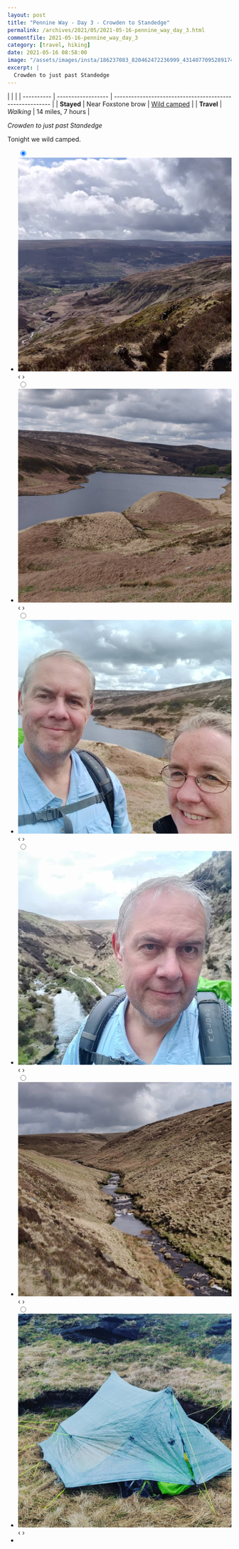 ```yaml
---
layout: post
title: "Pennine Way - Day 3 - Crowden to Standedge"
permalink: /archives/2021/05/2021-05-16-pennine_way_day_3.html
commentfile: 2021-05-16-pennine_way_day_3
category: [travel, hiking]
date: 2021-05-16 08:58:00
image: "/assets/images/insta/186237083_820462472236999_431407709528917428_n_17902811605844859.jpg"
excerpt: |
  Crowden to just past Standedge
---
```


|            |                    |
| ---------- | ------------------ | -------------------------------------------------------- |
| **Stayed** | Near Foxstone brow | [Wild camped](https://maps.app.goo.gl/UnPsnBB9KCfDi7nSA) |
| **Travel** | _Walking_          | 14 miles, 7 hours                                        |

_Crowden to just past Standedge_

Tonight we wild camped.

<ul class="slides">
    <input type="radio" name="radio-btn" id="img-1" checked="checked" />
    <li class="slide-container">
        <div class="slide">
          <a href="/assets/images/insta/185945778_141216038028696_160019210713837333_n_17919406837656014.jpg"><img src="/assets/images/insta/185945778_141216038028696_160019210713837333_n_17919406837656014.jpg" /></a>
        </div>			
    	<div class="nav">
      	     <label for="img-6" class="prev">&#x2039;</label>
      	     <label for="img-2" class="next">&#x203a;</label>
    	 </div>
    </li>    <input type="radio" name="radio-btn" id="img-2"  />
    <li class="slide-container">
        <div class="slide">
          <a href="/assets/images/insta/186348319_805054277045767_8223727298298057616_n_18227400424041388.jpg"><img src="/assets/images/insta/186348319_805054277045767_8223727298298057616_n_18227400424041388.jpg" /></a>
        </div>			
    	<div class="nav">
      	     <label for="img-1" class="prev">&#x2039;</label>
      	     <label for="img-3" class="next">&#x203a;</label>
    	 </div>
    </li>    <input type="radio" name="radio-btn" id="img-3"  />
    <li class="slide-container">
        <div class="slide">
          <a href="/assets/images/insta/186961095_333412138168266_1823099167174955968_n_17875631027377728.jpg"><img src="/assets/images/insta/186961095_333412138168266_1823099167174955968_n_17875631027377728.jpg" /></a>
        </div>			
    	<div class="nav">
      	     <label for="img-2" class="prev">&#x2039;</label>
      	     <label for="img-4" class="next">&#x203a;</label>
    	 </div>
    </li>    <input type="radio" name="radio-btn" id="img-4"  />
    <li class="slide-container">
        <div class="slide">
          <a href="/assets/images/insta/186341444_468668067575439_3565754641706116654_n_18144550864165331.jpg"><img src="/assets/images/insta/186341444_468668067575439_3565754641706116654_n_18144550864165331.jpg" /></a>
        </div>			
    	<div class="nav">
      	     <label for="img-3" class="prev">&#x2039;</label>
      	     <label for="img-5" class="next">&#x203a;</label>
    	 </div>
    </li>    <input type="radio" name="radio-btn" id="img-5"  />
    <li class="slide-container">
        <div class="slide">
          <a href="/assets/images/insta/186224833_327562738962757_231653270497617842_n_17897645191946915.jpg"><img src="/assets/images/insta/186224833_327562738962757_231653270497617842_n_17897645191946915.jpg" /></a>
        </div>			
    	<div class="nav">
      	     <label for="img-4" class="prev">&#x2039;</label>
      	     <label for="img-6" class="next">&#x203a;</label>
    	 </div>
    </li>
    <input type="radio" name="radio-btn" id="img-6" />
    <li class="slide-container">
        <div class="slide">
          <a href="/assets/images/insta/186237083_820462472236999_431407709528917428_n_17902811605844859.jpg"><img src="/assets/images/insta/186237083_820462472236999_431407709528917428_n_17902811605844859.jpg" /></a>
        </div>
    	<div class="nav">
      	     <label for="img-5" class="prev">&#x2039;</label>
      	     <label for="img-1" class="next">&#x203a;</label>
    	 </div>
    </li>
  <li class="nav-dots">
      <label for="img-1" class="nav-dot" id="img-dot-1"></label>
      <label for="img-2" class="nav-dot" id="img-dot-2"></label>
      <label for="img-3" class="nav-dot" id="img-dot-3"></label>
      <label for="img-4" class="nav-dot" id="img-dot-4"></label>
      <label for="img-5" class="nav-dot" id="img-dot-5"></label>
      <label for="img-6" class="nav-dot" id="img-dot-6"></label>
  </li>
</ul>
